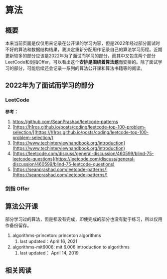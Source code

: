 # 算法

## 概要

本来当前页面是仅仅用来记录在公开课的学习内容，但是2022年经过部分面试时不好的算法和数据结构结果，我决定重新分配用作记录自己的算法学习历程。近期更新较多的部分应该是2022年为了面试而学习的部分，而其中又包含两个部分LeetCode和剑指Offer，可以看出这个**安排是围绕着算法题**而安排的。除了面试学习的部分，可能后续还会记录一系列的算法公开课和算法书籍等的阅读。

## 2022年为了面试而学习的部分

### LeetCode

**参考：**

1. https://github.com/SeanPrashad/leetcode-patterns
2. [https://h1ros.github.io/posts/coding/leetcode-top-100-problem-selection/](https://h1ros.github.io/posts/coding/leetcode-top-100-problem-selection/)
3. [https://www.techinterviewhandbook.org/introduction](https://www.techinterviewhandbook.org/introduction)
4. [https://leetcode.com/discuss/general-discussion/460599/blind-75-leetcode-questions](https://leetcode.com/discuss/general-discussion/460599/blind-75-leetcode-questions)
5. [https://seanprashad.com/leetcode-patterns/](https://seanprashad.com/leetcode-patterns/)

### 剑指 Offer

## 算法公开课

部分学习过的算法，但是都没有完成，即使完成的部分也没有勤于练习，所以仅用作备份留存。

1. algorithms-princeton: princeton algorithms
    1. last updated：April 16, 2021
2. algorithms-mit6006: mit 6.006 introduction to algorithms
    1. last updated： April 14, 2019

## 相关阅读
